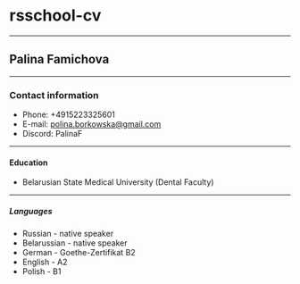 # rsschool-cv
---
## Palina Famichova
---
### Contact information
* Phone: +4915223325601
* E-mail: polina.borkowska@gmail.com
* Discord: PalinaF
---
#### Education
* Belarusian State Medical University (Dental Faculty)
---
##### Languages
* Russian - native speaker 
* Belarussian - native speaker
* German - Goethe-Zertifikat B2
* English - A2
* Polish - B1

